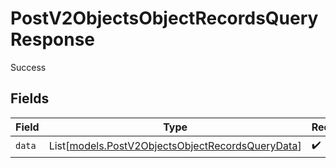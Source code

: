 # PostV2ObjectsObjectRecordsQueryResponse

Success


## Fields

| Field                                                                                                | Type                                                                                                 | Required                                                                                             | Description                                                                                          |
| ---------------------------------------------------------------------------------------------------- | ---------------------------------------------------------------------------------------------------- | ---------------------------------------------------------------------------------------------------- | ---------------------------------------------------------------------------------------------------- |
| `data`                                                                                               | List[[models.PostV2ObjectsObjectRecordsQueryData](../models/postv2objectsobjectrecordsquerydata.md)] | :heavy_check_mark:                                                                                   | N/A                                                                                                  |